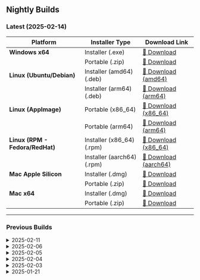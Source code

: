 ## Nightly Builds  

### Latest (2025-02-14)
| Platform                 | Installer Type     | Download Link |
|--------------------------|-------------------|--------------|
| **Windows x64**          | Installer (.exe)  | [🔗 Download](https://github.com/usebruno/bruno-nightly-builds/releases/download/v1.39.0/bruno_1.39.0_x64_win.exe) |
|                          | Portable (.zip)   | [🔗 Download](https://github.com/usebruno/bruno-nightly-builds/releases/download/v1.39.0/bruno_1.39.0_x64_win.zip) |
| **Linux (Ubuntu/Debian)**| Installer (amd64) (.deb) | [🔗 Download (amd64)](https://github.com/usebruno/bruno-nightly-builds/releases/download/v1.39.0/bruno_1.39.0_amd64_linux.deb) |
|                          | Installer (arm64) (.deb) | [🔗 Download (arm64)](https://github.com/usebruno/bruno-nightly-builds/releases/download/v1.39.0/bruno_1.39.0_arm64_linux.deb) |
| **Linux (AppImage)**     | Portable  (x86_64) | [🔗 Download (x86_64)](https://github.com/usebruno/bruno-nightly-builds/releases/download/v1.39.0/bruno_1.39.0_x86_64_linux.AppImage) |
|                          | Portable  (arm64) | [🔗 Download (arm64)](https://github.com/usebruno/bruno-nightly-builds/releases/download/v1.39.0/bruno_1.39.0_arm64_linux.AppImage) |
| **Linux (RPM - Fedora/RedHat)** | Installer (x86_64) (.rpm) | [🔗 Download (x86_64)](https://github.com/usebruno/bruno-nightly-builds/releases/download/v1.39.0/bruno_1.39.0_x86_64_linux.rpm) |
|                          | Installer (aarch64) (.rpm) | [🔗 Download (aarch64)](https://github.com/usebruno/bruno-nightly-builds/releases/download/v1.39.0/bruno_1.39.0_aarch64_linux.rpm) |
| **Mac Apple Silicon**    | Installer (.dmg)  | [🔗 Download](https://github.com/usebruno/bruno-nightly-builds/releases/download/v1.39.0/bruno_1.39.0_arm64_mac.dmg) |
|                          | Portable (.zip)   | [🔗 Download](https://github.com/usebruno/bruno-nightly-builds/releases/download/v1.39.0/bruno_1.39.0_arm64_mac.zip) |
| **Mac x64**              | Installer (.dmg)  | [🔗 Download](https://github.com/usebruno/bruno-nightly-builds/releases/download/v1.39.0/bruno_1.39.0_x64_mac.dmg) |
|                          | Portable (.zip)   | [🔗 Download](https://github.com/usebruno/bruno-nightly-builds/releases/download/v1.39.0/bruno_1.39.0_x64_mac.zip) |

---

### Previous Builds

<details>
  <summary>2025-02-11</summary>
  
  | Platform                 | Installer Type     | Download Link |
  |--------------------------|-------------------|--------------|
  | **Mac Apple Silicon**    | Installer (.dmg)  | [🔗 Download](https://github.com/usebruno/bruno-nightly-builds/releases/download/v1.39.0-2025.2.11/bruno_1.39.0-2025.2.6_arm64_mac.dmg) |
  |                          | Portable (.zip)   | [🔗 Download](https://github.com/usebruno/bruno-nightly-builds/releases/download/v1.39.0-2025.2.11/bruno_1.39.0-2025.2.6_arm64_mac.zip) |
  | **Mac x64**              | Installer (.dmg)  | [🔗 Download](https://github.com/usebruno/bruno-nightly-builds/releases/download/v1.39.0-2025.2.11/bruno_1.39.0-2025.2.6_x64_mac.dmg) |
  |                          | Portable (.zip)   | [🔗 Download](https://github.com/usebruno/bruno-nightly-builds/releases/download/v1.39.0-2025.2.11/bruno_1.39.0-2025.2.6_x64_mac.zip) |
  | **Linux (Ubuntu/Debian)**| Installer (amd64) (.deb) | [🔗 Download (amd64)](https://github.com/usebruno/bruno-nightly-builds/releases/download/v1.39.0-2025.2.11/bruno_1.39.0-2025.2.6_amd64_linux.deb) |
  |                          | Installer (arm64) (.deb) | [🔗 Download (arm64)](https://github.com/usebruno/bruno-nightly-builds/releases/download/v1.39.0-2025.2.11/bruno_1.39.0-2025.2.6_arm64_linux.deb) |
  | **Linux (AppImage)**     | Portable  (x86_64) | [🔗 Download (x86_64)](https://github.com/usebruno/bruno-nightly-builds/releases/download/v1.39.0-2025.2.11/bruno_1.39.0-2025.2.6_x86_64_linux.AppImage) |
  |                          | Portable  (arm64) | [🔗 Download (arm64)](https://github.com/usebruno/bruno-nightly-builds/releases/download/v1.39.0-2025.2.11/bruno_1.39.0-2025.2.6_arm64_linux.AppImage) |
  | **Linux (RPM - Fedora/RedHat)** | Installer (x86_64) (.rpm) | [🔗 Download (x86_64)](https://github.com/usebruno/bruno-nightly-builds/releases/download/v1.39.0-2025.2.11/bruno_1.39.0-2025.2.6_x86_64_linux.rpm) |
  |                          | Installer (aarch64) (.rpm) | [🔗 Download (aarch64)](https://github.com/usebruno/bruno-nightly-builds/releases/download/v1.39.0-2025.2.11/bruno_1.39.0-2025.2.6_aarch64_linux.rpm) |
  | **Windows x64**          | Installer (.exe)  | [🔗 Download](https://github.com/usebruno/bruno-nightly-builds/releases/download/v1.39.0-2025.2.11/bruno_1.39.0-2025.2.6_x64_win.exe) |
  |                          | Portable (.zip)   | [🔗 Download](https://github.com/usebruno/bruno-nightly-builds/releases/download/v1.39.0-2025.2.11/bruno_1.39.0-2025.2.6_x64_win.zip) |

</details>

<details>
  <summary>2025-02-06</summary>
  
  | Platform                 | Installer Type     | Download Link |
  |--------------------------|-------------------|--------------|
  | **Mac Apple Silicon**    | Installer (.dmg)  | [🔗 Download](https://github.com/usebruno/bruno-nightly-builds/releases/download/v1.39.0-2025.2.6/bruno_1.39.0-2025.2.6_arm64_mac.dmg) |
  |                          | Portable (.zip)   | [🔗 Download](https://github.com/usebruno/bruno-nightly-builds/releases/download/v1.39.0-2025.2.6/bruno_1.39.0-2025.2.6_arm64_mac.zip) |
  | **Mac x64**              | Installer (.dmg)  | [🔗 Download](https://github.com/usebruno/bruno-nightly-builds/releases/download/v1.39.0-2025.2.6/bruno_1.39.0-2025.2.6_x64_mac.dmg) |
  |                          | Portable (.zip)   | [🔗 Download](https://github.com/usebruno/bruno-nightly-builds/releases/download/v1.39.0-2025.2.6/bruno_1.39.0-2025.2.6_x64_mac.zip) |
  | **Linux (Ubuntu/Debian)**| Installer (amd64) (.deb) | [🔗 Download (amd64)](https://github.com/usebruno/bruno-nightly-builds/releases/download/v1.39.0-2025.2.6/bruno_1.39.0-2025.2.6_amd64_linux.deb) |
  |                          | Installer (arm64) (.deb) | [🔗 Download (arm64)](https://github.com/usebruno/bruno-nightly-builds/releases/download/v1.39.0-2025.2.6/bruno_1.39.0-2025.2.6_arm64_linux.deb) |
  | **Linux (AppImage)**     | Portable  (x86_64) | [🔗 Download (x86_64)](https://github.com/usebruno/bruno-nightly-builds/releases/download/v1.39.0-2025.2.6/bruno_1.39.0-2025.2.6_x86_64_linux.AppImage) |
  |                          | Portable  (arm64) | [🔗 Download (arm64)](https://github.com/usebruno/bruno-nightly-builds/releases/download/v1.39.0-2025.2.6/bruno_1.39.0-2025.2.6_arm64_linux.AppImage) |
  | **Linux (RPM - Fedora/RedHat)** | Installer (x86_64) (.rpm) | [🔗 Download (x86_64)](https://github.com/usebruno/bruno-nightly-builds/releases/download/v1.39.0-2025.2.6/bruno_1.39.0-2025.2.6_x86_64_linux.rpm) |
  |                          | Installer (aarch64) (.rpm) | [🔗 Download (aarch64)](https://github.com/usebruno/bruno-nightly-builds/releases/download/v1.39.0-2025.2.6/bruno_1.39.0-2025.2.6_aarch64_linux.rpm) |
  | **Windows x64**          | Installer (.exe)  | [🔗 Download](https://github.com/usebruno/bruno-nightly-builds/releases/download/v1.39.0-2025.2.6/bruno_1.39.0-2025.2.6_x64_win.exe) |
  |                          | Portable (.zip)   | [🔗 Download](https://github.com/usebruno/bruno-nightly-builds/releases/download/v1.39.0-2025.2.6/bruno_1.39.0-2025.2.6_x64_win.zip) |

</details>

<details>
  <summary>2025-02-05</summary>
  
  | Platform                 | Installer Type     | Download Link |
  |--------------------------|-------------------|--------------|
  | **Mac Apple Silicon**    | Installer (.dmg)  | [🔗 Download](https://github.com/usebruno/bruno-nightly-builds/releases/download/v1.39.0-2025.2.5/bruno_1.39.0-2025.2.5_arm64_mac.dmg) |
  |                          | Portable (.zip)   | [🔗 Download](https://github.com/usebruno/bruno-nightly-builds/releases/download/v1.39.0-2025.2.5/bruno_1.39.0-2025.2.5_arm64_mac.zip) |
  | **Mac x64**              | Installer (.dmg)  | [🔗 Download](https://github.com/usebruno/bruno-nightly-builds/releases/download/v1.39.0-2025.2.5/bruno_1.39.0-2025.2.5_x64_mac.dmg) |
  |                          | Portable (.zip)   | [🔗 Download](https://github.com/usebruno/bruno-nightly-builds/releases/download/v1.39.0-2025.2.5/bruno_1.39.0-2025.2.5_x64_mac.zip) |
  | **Linux (Ubuntu/Debian)**| Installer (amd64) (.deb) | [🔗 Download (amd64)](https://github.com/usebruno/bruno-nightly-builds/releases/download/v1.39.0-2025.2.5/bruno_1.39.0-2025.2.5_amd64_linux.deb) |
  |                          | Installer (arm64) (.deb) | [🔗 Download (arm64)](https://github.com/usebruno/bruno-nightly-builds/releases/download/v1.39.0-2025.2.5/bruno_1.39.0-2025.2.5_arm64_linux.deb) |
  | **Linux (AppImage)**     | Portable  (x86_64) | [🔗 Download (x86_64)](https://github.com/usebruno/bruno-nightly-builds/releases/download/v1.39.0-2025.2.5/bruno_1.39.0-2025.2.5_x86_64_linux.AppImage) |
  |                          | Portable  (arm64) | [🔗 Download (arm64)](https://github.com/usebruno/bruno-nightly-builds/releases/download/v1.39.0-2025.2.5/bruno_1.39.0-2025.2.5_arm64_linux.AppImage) |
  | **Linux (RPM - Fedora/RedHat)** | Installer (x86_64) (.rpm) | [🔗 Download (x86_64)](https://github.com/usebruno/bruno-nightly-builds/releases/download/v1.39.0-2025.2.5/bruno_1.39.0-2025.2.5_x86_64_linux.rpm) |
  |                          | Installer (aarch64) (.rpm) | [🔗 Download (aarch64)](https://github.com/usebruno/bruno-nightly-builds/releases/download/v1.39.0-2025.2.5/bruno_1.39.0-2025.2.5_aarch64_linux.rpm) |
  | **Windows x64**          | Installer (.exe)  | [🔗 Download](https://github.com/usebruno/bruno-nightly-builds/releases/download/v1.39.0-2025.2.5/bruno_1.39.0-2025.2.5_x64_win.exe) |
  |                          | Portable (.zip)   | [🔗 Download](https://github.com/usebruno/bruno-nightly-builds/releases/download/v1.39.0-2025.2.5/bruno_1.39.0-2025.2.5_x64_win.zip) |

</details>

<details>
  <summary>2025-02-04</summary>
  
  | Platform                 | Installer Type     | Download Link |
  |--------------------------|-------------------|--------------|
  | **Mac Apple Silicon**    | Installer (.dmg)  | [🔗 Download](https://github.com/usebruno/bruno-nightly-builds/releases/download/v1.39.0-2025.2.4/bruno_1.39.0-2025.2.4_arm64_mac.dmg) |
  |                          | Portable (.zip)   | [🔗 Download](https://github.com/usebruno/bruno-nightly-builds/releases/download/v1.39.0-2025.2.4/bruno_1.39.0-2025.2.4_arm64_mac.zip) |
  | **Mac x64**              | Installer (.dmg)  | [🔗 Download](https://github.com/usebruno/bruno-nightly-builds/releases/download/v1.39.0-2025.2.4/bruno_1.39.0-2025.2.4_x64_mac.dmg) |
  |                          | Portable (.zip)   | [🔗 Download](https://github.com/usebruno/bruno-nightly-builds/releases/download/v1.39.0-2025.2.4/bruno_1.39.0-2025.2.4_x64_mac.zip) |
  | **Linux (Ubuntu/Debian)**| Installer (amd64) (.deb) | [🔗 Download (amd64)](https://github.com/usebruno/bruno-nightly-builds/releases/download/v1.39.0-2025.2.4/bruno_1.39.0-2025.2.4_amd64_linux.deb) |
  |                          | Installer (arm64) (.deb) | [🔗 Download (arm64)](https://github.com/usebruno/bruno-nightly-builds/releases/download/v1.39.0-2025.2.4/bruno_1.39.0-2025.2.4_arm64_linux.deb) |
  | **Linux (AppImage)**     | Portable  (x86_64) | [🔗 Download (x86_64)](https://github.com/usebruno/bruno-nightly-builds/releases/download/v1.39.0-2025.2.4/bruno_1.39.0-2025.2.4_x86_64_linux.AppImage) |
  |                          | Portable  (arm64) | [🔗 Download (arm64)](https://github.com/usebruno/bruno-nightly-builds/releases/download/v1.39.0-2025.2.4/bruno_1.39.0-2025.2.4_arm64_linux.AppImage) |
  | **Linux (RPM - Fedora/RedHat)** | Installer (x86_64) (.rpm) | [🔗 Download (x86_64)](https://github.com/usebruno/bruno-nightly-builds/releases/download/v1.39.0-2025.2.4/bruno_1.39.0-2025.2.4_x86_64_linux.rpm) |
  |                          | Installer (aarch64) (.rpm) | [🔗 Download (aarch64)](https://github.com/usebruno/bruno-nightly-builds/releases/download/v1.39.0-2025.2.4/bruno_1.39.0-2025.2.4_aarch64_linux.rpm) |
  | **Windows x64**          | Installer (.exe)  | [🔗 Download](https://github.com/usebruno/bruno-nightly-builds/releases/download/v1.39.0-2025.2.4/bruno_1.39.0-2025.2.4_x64_win.exe) |
  |                          | Portable (.zip)   | [🔗 Download](https://github.com/usebruno/bruno-nightly-builds/releases/download/v1.39.0-2025.2.4/bruno_1.39.0-2025.2.4_x64_win.zip) |


</details>

<details>
  <summary>2025-02-03</summary>

  | Platform                 | Installer Type     | Download Link |
  |--------------------------|-------------------|--------------|
  | **Mac Apple Silicon**    | Installer (.dmg)  | [🔗 Download](https://github.com/usebruno/bruno-nightly-builds/releases/download/v1.39.0-2025.2.3/bruno_1.39.0-2025.2.3_arm64_mac.dmg) |
  |                          | Portable (.zip)   | [🔗 Download](https://github.com/usebruno/bruno-nightly-builds/releases/download/v1.39.0-2025.2.3/bruno_1.39.0-2025.2.3_arm64_mac.zip) |
  | **Mac x64**              | Installer (.dmg)  | [🔗 Download](https://github.com/usebruno/bruno-nightly-builds/releases/download/v1.39.0-2025.2.3/bruno_1.39.0-2025.2.3_x64_mac.dmg) |
  |                          | Portable (.zip)   | [🔗 Download](https://github.com/usebruno/bruno-nightly-builds/releases/download/v1.39.0-2025.2.3/bruno_1.39.0-2025.2.3_x64_mac.zip) |
  | **Linux (Ubuntu/Debian)**| Installer (amd64) (.deb) | [🔗 Download (amd64)](https://github.com/usebruno/bruno-nightly-builds/releases/download/v1.39.0-2025.2.3/bruno_1.39.0-2025.2.3_amd64_linux.deb) |
  |                          | Installer (arm64) (.deb) | [🔗 Download (arm64)](https://github.com/usebruno/bruno-nightly-builds/releases/download/v1.39.0-2025.2.3/bruno_1.39.0-2025.2.3_arm64_linux.deb) |
  | **Linux (AppImage)**     | Portable  (x86_64) | [🔗 Download (x86_64)](https://github.com/usebruno/bruno-nightly-builds/releases/download/v1.39.0-2025.2.3/bruno_1.39.0-2025.2.3_x86_64_linux.AppImage) |
  |                          | Portable  (arm64) | [🔗 Download (arm64)](https://github.com/usebruno/bruno-nightly-builds/releases/download/v1.39.0-2025.2.3/bruno_1.39.0-2025.2.3_arm64_linux.AppImage) |
  | **Linux (RPM - Fedora/RedHat)** | Installer (aarch64) (.rpm) | [🔗 Download (aarch64)](https://github.com/usebruno/bruno-nightly-builds/releases/download/v1.39.0-2025.2.3/bruno_1.39.0-2025.2.3_aarch64_linux.rpm) |
  |                          | Installer (x86_64) (.rpm) | [🔗 Download (x86_64)](https://github.com/usebruno/bruno-nightly-builds/releases/download/v1.39.0-2025.2.3/bruno_1.39.0-2025.2.3_x86_64_linux.rpm) |
  | **Windows x64**          | Installer (.exe)  | [🔗 Download](https://github.com/usebruno/bruno-nightly-builds/releases/download/v1.39.0-2025.2.3/bruno_1.39.0-2025.2.4_x64_win.exe) |
  |                          | Portable (.zip)   | [🔗 Download](https://github.com/usebruno/bruno-nightly-builds/releases/download/v1.39.0-2025.2.3/bruno_1.39.0-2025.2.4_x64_win.zip) |


</details>

<details>
  <summary>2025-01-21</summary>

  | Platform                 | Installer Type     | Download Link |
  |--------------------------|-------------------|--------------|
  | **Mac Apple Silicon**    | Installer (.dmg)  | [🔗 Download](https://github.com/usebruno/bruno-nightly-builds/releases/download/v1.39.0-2025.1.21/bruno_1.39.0-2025.1.21_arm64_mac.dmg) |
  |                          | Portable (.zip)   | [🔗 Download](https://github.com/usebruno/bruno-nightly-builds/releases/download/v1.39.0-2025.1.21/bruno_1.39.0-2025.1.21_arm64_mac.zip) |
  | **Mac x64**              | Installer (.dmg)  | [🔗 Download](https://github.com/usebruno/bruno-nightly-builds/releases/download/v1.39.0-2025.1.21/bruno_1.39.0-2025.1.21_x64_mac.dmg) |
  |                          | Portable (.zip)   | [🔗 Download](https://github.com/usebruno/bruno-nightly-builds/releases/download/v1.39.0-2025.1.21/bruno_1.39.0-2025.1.21_x64_mac.zip) |
  | **Linux (Ubuntu/Debian)**| Installer (amd64) (.deb) | [🔗 Download (amd64)](https://github.com/usebruno/bruno-nightly-builds/releases/download/v1.39.0-2025.1.21/bruno_1.39.0-2025.1.21_amd64_linux.deb) |
  | **Linux (AppImage)**     | Portable  (x86_64) | [🔗 Download (x86_64)](https://github.com/usebruno/bruno-nightly-builds/releases/download/v1.39.0-2025.1.21/bruno_1.39.0-2025.1.21_x86_64_linux.AppImage) |
  | **Windows x64**          | Installer (.exe)  | [🔗 Download](https://github.com/usebruno/bruno-nightly-builds/releases/download/v1.38.1-2025.1.21/bruno_1.38.1-2025.1.21_x64_win.exe) |
  |                          | Portable (.zip)   | [🔗 Download](https://github.com/usebruno/bruno-nightly-builds/releases/download/v1.38.1-2025.1.21/bruno_1.38.1-2025.1.21_x64_win.zip) |

</details>
